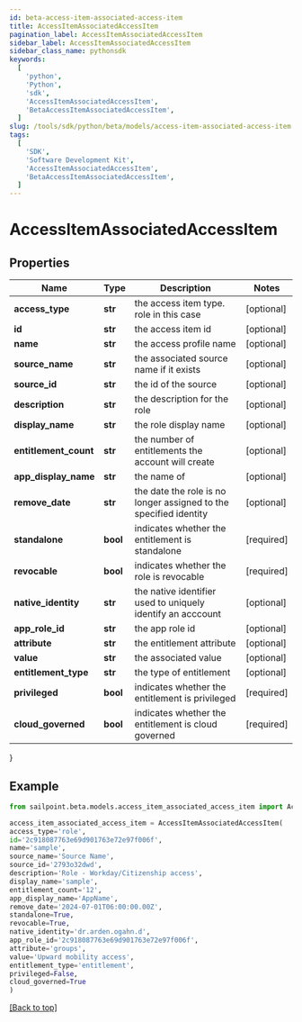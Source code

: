 ```yaml
---
id: beta-access-item-associated-access-item
title: AccessItemAssociatedAccessItem
pagination_label: AccessItemAssociatedAccessItem
sidebar_label: AccessItemAssociatedAccessItem
sidebar_class_name: pythonsdk
keywords:
  [
    'python',
    'Python',
    'sdk',
    'AccessItemAssociatedAccessItem',
    'BetaAccessItemAssociatedAccessItem',
  ]
slug: /tools/sdk/python/beta/models/access-item-associated-access-item
tags:
  [
    'SDK',
    'Software Development Kit',
    'AccessItemAssociatedAccessItem',
    'BetaAccessItemAssociatedAccessItem',
  ]
---
```


# AccessItemAssociatedAccessItem

## Properties

| Name | Type | Description | Notes |
| --- | --- | --- | --- |
| **access_type** | **str** | the access item type. role in this case | [optional] |
| **id** | **str** | the access item id | [optional] |
| **name** | **str** | the access profile name | [optional] |
| **source_name** | **str** | the associated source name if it exists | [optional] |
| **source_id** | **str** | the id of the source | [optional] |
| **description** | **str** | the description for the role | [optional] |
| **display_name** | **str** | the role display name | [optional] |
| **entitlement_count** | **str** | the number of entitlements the account will create | [optional] |
| **app_display_name** | **str** | the name of | [optional] |
| **remove_date** | **str** | the date the role is no longer assigned to the specified identity | [optional] |
| **standalone** | **bool** | indicates whether the entitlement is standalone | [required] |
| **revocable** | **bool** | indicates whether the role is revocable | [required] |
| **native_identity** | **str** | the native identifier used to uniquely identify an acccount | [optional] |
| **app_role_id** | **str** | the app role id | [optional] |
| **attribute** | **str** | the entitlement attribute | [optional] |
| **value** | **str** | the associated value | [optional] |
| **entitlement_type** | **str** | the type of entitlement | [optional] |
| **privileged** | **bool** | indicates whether the entitlement is privileged | [required] |
| **cloud_governed** | **bool** | indicates whether the entitlement is cloud governed | [required] |

}

## Example

```python
from sailpoint.beta.models.access_item_associated_access_item import AccessItemAssociatedAccessItem

access_item_associated_access_item = AccessItemAssociatedAccessItem(
access_type='role',
id='2c918087763e69d901763e72e97f006f',
name='sample',
source_name='Source Name',
source_id='2793o32dwd',
description='Role - Workday/Citizenship access',
display_name='sample',
entitlement_count='12',
app_display_name='AppName',
remove_date='2024-07-01T06:00:00.00Z',
standalone=True,
revocable=True,
native_identity='dr.arden.ogahn.d',
app_role_id='2c918087763e69d901763e72e97f006f',
attribute='groups',
value='Upward mobility access',
entitlement_type='entitlement',
privileged=False,
cloud_governed=True
)

```

[[Back to top]](#)
